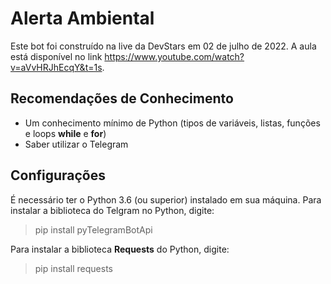 # Alerta Ambiental

Este bot foi construído na live da DevStars em 02 de julho de 2022. A aula está disponível no link https://www.youtube.com/watch?v=aVvHRJhEcqY&t=1s. 

## Recomendações de Conhecimento

- Um conhecimento mínimo de Python (tipos de variáveis, listas, funções e loops __while__ e __for__)
- Saber utilizar o Telegram

## Configurações

É necessário ter o Python 3.6 (ou superior) instalado em sua máquina. Para instalar a biblioteca do Telgram no Python, digite:

> pip install pyTelegramBotApi

Para instalar a biblioteca __Requests__ do Python, digite:
> pip install requests
